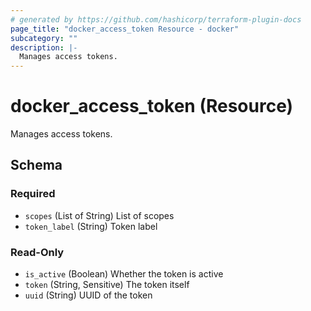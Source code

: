 ```yaml
---
# generated by https://github.com/hashicorp/terraform-plugin-docs
page_title: "docker_access_token Resource - docker"
subcategory: ""
description: |-
  Manages access tokens.
---
```


# docker_access_token (Resource)

Manages access tokens.



<!-- schema generated by tfplugindocs -->
## Schema

### Required

- `scopes` (List of String) List of scopes
- `token_label` (String) Token label

### Read-Only

- `is_active` (Boolean) Whether the token is active
- `token` (String, Sensitive) The token itself
- `uuid` (String) UUID of the token
